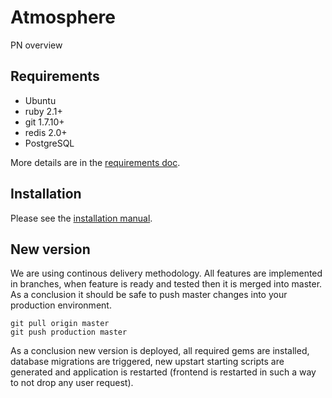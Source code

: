 # Atmosphere

PN overview

## Requirements

+ Ubuntu
+ ruby 2.1+
+ git 1.7.10+
+ redis 2.0+
+ PostgreSQL

More details are in the [requirements doc](doc/install/requirements.md).

## Installation

Please see the [installation manual](doc/install/installation.md).

## New version

We are using continous delivery methodology. All features are implemented in
branches, when feature is ready and tested then it is merged into master. As a
conclusion it should be safe to push master changes into your production
environment.

```
git pull origin master
git push production master
```

As a conclusion new version is deployed, all required gems are installed,
database migrations are triggered, new upstart starting scripts are generated
and application is restarted (frontend is restarted in such a way to not drop
any user request).
